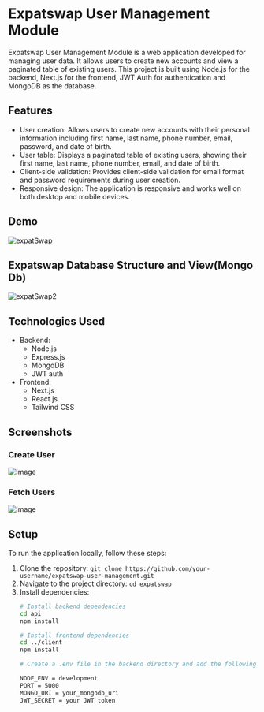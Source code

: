 # Expatswap User Management Module

Expatswap User Management Module is a web application developed for managing user data. It allows users to create new accounts and view a paginated table of existing users. This project is built using Node.js for the backend, Next.js for the frontend, JWT Auth for authentication and MongoDB as the database.

## Features

- User creation: Allows users to create new accounts with their personal information including first name, last name, phone number, email, password, and date of birth.
- User table: Displays a paginated table of existing users, showing their first name, last name, phone number, email, and date of birth.
- Client-side validation: Provides client-side validation for email format and password requirements during user creation.
- Responsive design: The application is responsive and works well on both desktop and mobile devices.

## Demo
![expatSwap](https://github.com/Remi-dee/expatswap/assets/96704300/51cd09a1-8e67-4bd2-ac1f-39270f6b31b4)

## Expatswap Database Structure and View(Mongo Db)
![expatSwap2](https://github.com/Remi-dee/expatswap/assets/96704300/55b0d3bc-9af5-4790-801e-4f45bdc1f0e5)


## Technologies Used

- Backend:
  - Node.js
  - Express.js
  - MongoDB
  - JWT auth
- Frontend:
  - Next.js
  - React.js
  - Tailwind CSS
 

## Screenshots

### Create User
![image](https://github.com/Remi-dee/expatswap/assets/96704300/77099e8e-0796-47a8-8f84-490ebb3f3a2f)



### Fetch Users
![image](https://github.com/Remi-dee/expatswap/assets/96704300/c50f8709-5215-4ade-8260-13de19555654)


## Setup

To run the application locally, follow these steps:

1. Clone the repository: `git clone https://github.com/your-username/expatswap-user-management.git`
2. Navigate to the project directory: `cd expatswap`
3. Install dependencies:
   ```bash
   # Install backend dependencies
   cd api
   npm install

   # Install frontend dependencies
   cd ../client
   npm install

   # Create a .env file in the backend directory and add the following variables:

   NODE_ENV = development
   PORT = 5000
   MONGO_URI = your_mongodb_uri
   JWT_SECRET = your JWT token
      

